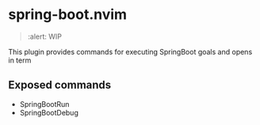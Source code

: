 # spring-boot.nvim

> :alert: WIP



This plugin provides commands for executing SpringBoot goals and opens in term

## Exposed commands

- SpringBootRun
- SpringBootDebug
